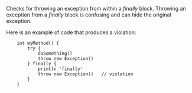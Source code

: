 Checks for throwing an exception from within a *finally* block. Throwing
an exception from a *finally* block is confusing and can hide the
original exception.

Here is an example of code that produces a violation:

        int myMethod() {
            try {
                doSomething()
                throw new Exception()
            } finally {
                println 'finally'
                throw new Exception()   // violation
            }
        }
